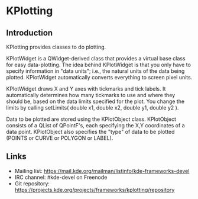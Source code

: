 # KPlotting

## Introduction
KPlotting provides classes to do plotting.

KPlotWidget is a QWidget-derived class that provides a virtual base class
for easy data-plotting. The idea behind KPlotWidget is that you only have
to specify information in "data units"; i.e., the natural units of the
data being plotted.  KPlotWidget automatically converts everything
to screen pixel units.

KPlotWidget draws X and Y axes with tickmarks and tick labels.  It
automatically determines how many tickmarks to use and where they should
be, based on the data limits specified for the plot.  You change the limits
by calling setLimits( double x1, double x2, double y1, double y2 ).

Data to be plotted are stored using the KPlotObject class.  KPlotObject
consists of a QList of QPointF's, each specifying the X,Y coordinates
of a data point.  KPlotObject also specifies the "type" of data to be
plotted (POINTS or CURVE or POLYGON or LABEL).

## Links

- Mailing list: <https://mail.kde.org/mailman/listinfo/kde-frameworks-devel>
- IRC channel: #kde-devel on Freenode
- Git repository: <https://projects.kde.org/projects/frameworks/kplotting/repository>
